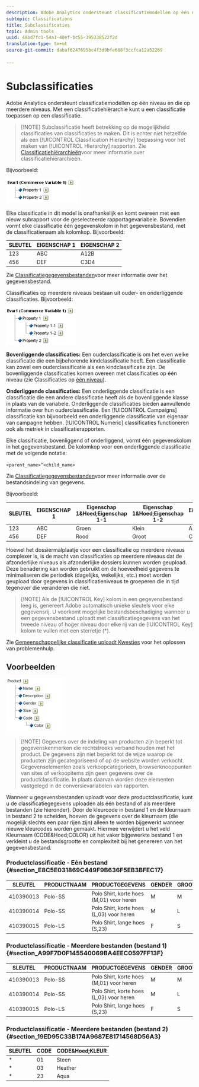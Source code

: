 ```yaml
---
description: Adobe Analytics ondersteunt classificatiemodellen op één niveau en die op meerdere niveaus. Met een classificatiehiërarchie kunt u een classificatie toepassen op een classificatie.
subtopic: Classifications
title: Subclassificaties
topic: Admin tools
uuid: 48bd7fc1-54a1-40ef-bc55-395338522f2d
translation-type: tm+mt
source-git-commit: dabaf6247695bc4f3d9bfe668f3ccfca12a52269

---
```



# Subclassificaties

Adobe Analytics ondersteunt classificatiemodellen op één niveau en die op meerdere niveaus. Met een classificatiehiërarchie kunt u een classificatie toepassen op een classificatie.

>[!NOTE] Subclassificatie heeft betrekking op de mogelijkheid classificaties van classificaties te maken. Dit is echter niet hetzelfde als een [!UICONTROL Classification Hierarchy] toepassing voor het maken van [!UICONTROL Hierarchy] rapporten. Zie [Classificatiehiërarchieën](classification-hierarchies.md)voor meer informatie over classificatiehiërarchieën.

Bijvoorbeeld:

![](assets/single-level-popup-C.png)

Elke classificatie in dit model is onafhankelijk en komt overeen met een nieuw subrapport voor de geselecteerde rapportagevariabele. Bovendien vormt elke classificatie één gegevenskolom in het gegevensbestand, met de classificatienaam als kolomkop. Bijvoorbeeld:

| SLEUTEL | EIGENSCHAP 1 | EIGENSCHAP 2 |
|---|---|---|
| 123 | ABC | A12B |
| 456 | DEF | C3D4 |

Zie [Classificatiegegevensbestanden](/help/components/c-classifications2/c-classifications-importer/c-saint-data-files.md)voor meer informatie over het gegevensbestand.

Classificaties op meerdere niveaus bestaan uit ouder- en onderliggende classificaties. Bijvoorbeeld:

![](assets/Multi-Level-Class-popup.png)

**Bovenliggende classificaties:** Een ouderclassificatie is om het even welke classificatie die een bijbehorende kindclassificatie heeft. Een classificatie kan zowel een ouderclassificatie als een kindclassificatie zijn. De bovenliggende classificaties komen overeen met classificaties op één niveau (zie Classificaties op [één niveau](/help/components/c-classifications2/c-sub-classifications.md)).

**Onderliggende classificaties:** Een onderliggende classificatie is een classificatie die een andere classificatie heeft als de bovenliggende klasse in plaats van de variabele. Onderliggende classificaties bieden aanvullende informatie over hun ouderclassificatie. Een [!UICONTROL Campaigns] classificatie kan bijvoorbeeld een onderliggende classificatie van eigenaar van campagne hebben. [!UICONTROL Numeric] classificaties functioneren ook als metriek in classificatierapporten.

Elke classificatie, bovenliggend of onderliggend, vormt één gegevenskolom in het gegevensbestand. De kolomkop voor een onderliggende classificatie met de volgende notatie:

`<parent_name>^<child_name>`

Zie [Classificatiegegevensbestanden](/help/components/c-classifications2/c-classifications-importer/c-saint-data-files.md)voor meer informatie over de bestandsindeling van gegevens.

Bijvoorbeeld:

| SLEUTEL | EIGENSCHAP 1 | Eigenschap 1&amp;Hoed;Eigenschap 1-1 | Eigenschap 1&amp;Hoed;Eigenschap 1-2 | Eigenschap 2 |
|---|---|---|---|---|
| 123 | ABC | Groen | Klein | A12B |
| 456 | DEF | Rood | Groot | C3D4 |

Hoewel het dossiermalplaatje voor een classificatie op meerdere niveaus complexer is, is de macht van classificaties op meerdere niveaus dat de afzonderlijke niveaus als afzonderlijke dossiers kunnen worden geupload. Deze benadering kan worden gebruikt om de hoeveelheid gegevens te minimaliseren die periodiek (dagelijks, wekelijks, etc.) moet worden geupload door gegevens in classificatieniveaus te groeperen die in tijd tegenover die veranderen die niet.

>[!NOTE] Als de [!UICONTROL Key] kolom in een gegevensbestand leeg is, genereert Adobe automatisch unieke sleutels voor elke gegevensrij. U voorkomt mogelijke bestandsbeschadiging wanneer u een gegevensbestand uploadt met classificatiegegevens van het tweede niveau of hoger niveau door elke rij van de [!UICONTROL Key] kolom te vullen met een sterretje (*).

Zie [Gemeenschappelijke classificatie uploadt Kwesties](https://marketing.adobe.com/resources/help/en_US/home/index.html#kb-common-saint-upload-issues) voor het oplossen van problemenhulp.

## Voorbeelden

![](assets/sample-product-classifications.png)

>[!NOTE] Gegevens over de indeling van producten zijn beperkt tot gegevenskenmerken die rechtstreeks verband houden met het product. De gegevens zijn niet beperkt tot de wijze waarop de producten zijn gecategoriseerd of op de website worden verkocht. Gegevenselementen zoals verkoopcategorieën, browserknooppunten van sites of verkoopitems zijn geen gegevens over de productclassificatie. In plaats daarvan worden deze elementen vastgelegd in de conversievariabelen van rapporten.

Wanneer u gegevensbestanden uploadt voor deze productclassificatie, kunt u de classificatiegegevens uploaden als één bestand of als meerdere bestanden (zie hieronder). Door de kleurcode in bestand 1 en de kleurnaam in bestand 2 te scheiden, hoeven de gegevens over de kleurnaam (die mogelijk slechts een paar rijen zijn) alleen te worden bijgewerkt wanneer nieuwe kleurcodes worden gemaakt. Hiermee verwijdert u het veld Kleurnaam (CODE&amp;Hoed;COLOR) uit het vaker bijgewerkte bestand 1 en verkleint u de bestandsgrootte en complexiteit bij het genereren van het gegevensbestand.

### Productclassificatie - Eén bestand {#section_E8C5E031869C449F9B636F5EB3BFEC17}

| SLEUTEL | PRODUCTNAAM | PRODUCTGEGEVENS | GENDER | GROOTTE | CODE | CODE&amp;Hoed;KLEUR |
|---|---|---|---|---|---|---|
| 410390013 | Polo-SS | Polo Shirt, korte hoes (M,01) voor heren | M | M | 01 | Steen |
| 410390014 | Polo-SS | Polo Shirt, korte hoes (L,03) voor heren | M | L | 03 | Heather |
| 410390015 | Polo-LS | Polo Shirt, lange hoes (S,23) | F | S | 23 | Aqua |

### Productclassificatie - Meerdere bestanden (bestand 1) {#section_A99F7D0F145540069BA4EEC0597FF13F}

| SLEUTEL | PRODUCTNAAM | PRODUCTGEGEVENS | GENDER | GROOTTE | CODE |
|---|---|---|---|---|---|
| 410390013 | Polo-SS | Polo Shirt, korte hoes (M,01) voor heren | M | M | 01 |
| 410390014 | Polo-SS | Polo Shirt, korte hoes (L,03) voor heren | M | L | 03 |
| 410390015 | Polo-LS | Polo Shirt, lange hoes (S,23) | F | S | 23 |

### Productclassificatie - Meerdere bestanden (bestand 2) {#section_19ED95C33B174A9687E81714568D56A3}

| SLEUTEL | CODE | CODE&amp;Hoed;KLEUR |
|---|---|---|
| * | 01 | Steen |
| * | 03 | Heather |
| * | 23 | Aqua |
